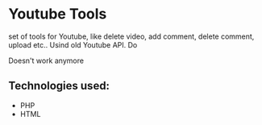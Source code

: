 # Youtube Tools

set of tools for Youtube, like delete video, add comment, delete comment, upload etc.. Usind old Youtube API. Do

Doesn't work anymore


## Technologies used:
- PHP
- HTML
